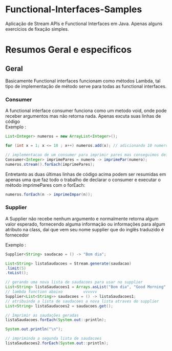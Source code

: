 # Functional-Interfaces-Samples
Aplicação de Stream APIs e Functional Interfaces em Java. Apenas alguns exercícios de fixação simples.

# Resumos Geral e especificos

## Geral

Basicamente Functional interfaces funcionam como métodos Lambda, tal tipo de implementação de método serve para todas as functional interfaces.

### Consumer

A functional interface consumer funciona como um metodo void, onde pode receber argumentos mas não retorna nada.
Apenas excuta suas linhas de código <br>
Exemplo :

```Java
List<Integer> numeros = new ArrayList<Integer>();

for (int x = 1; x <= 10 ; x++) numeros.add(x); // adicionando 10 numeros na lista

// implementacao de um consumer para imprimir pares mas conseguimos deixar mais exuto
Consumer<Integer> imprimePares = numero -> imprimePar(numero);
numeros.stream().forEach(imprimePares);
```

Entretanto as duas últimas linhas de código acima podem ser resumidas em apenas uma que faz todo o trabalho de declarar
o consumer e executar o método imprimePares com o forEach:

```Java
numeros.forEach(n -> imprimeImpar(n));
```

### Supplier 

A Supplier não recebe nenhum argumento e normalmente retorna algum valor esperado, fornecendo alguma informação ou informações para algum atributo na class, daí que vem seu nome supplier que do inglês traduzido é fornecedor

Exemplo : 

```Java
Supplier<String> saudacao = () -> "Bom dia";

List<String> listaSaudacoes = Stream.generate(saudacao)
.limit(5)
.toList();

// gerando uma nova lista de saudacoes para usar no supplier
List<String> listaSaudacoes1 = Arrays.asList("Bom dia", "Good Morning", "Hola, como estas");
// lambda function abaixo         vvvvvv
Supplier<List<String>> saudacoes = () -> listaSaudacoes1;
// atribuindo a lista de saudacoes a nova lista atraves do supplier
List<String> listaSaudacoes2 = saudacoes.get();

// Imprimir as saudações geradas
listaSaudacoes.forEach(System.out::println);

System.out.println("\n");

// imprimindo a segunda lista de saudacoes
listaSaudacoes2.forEach(System.out::println);
```
